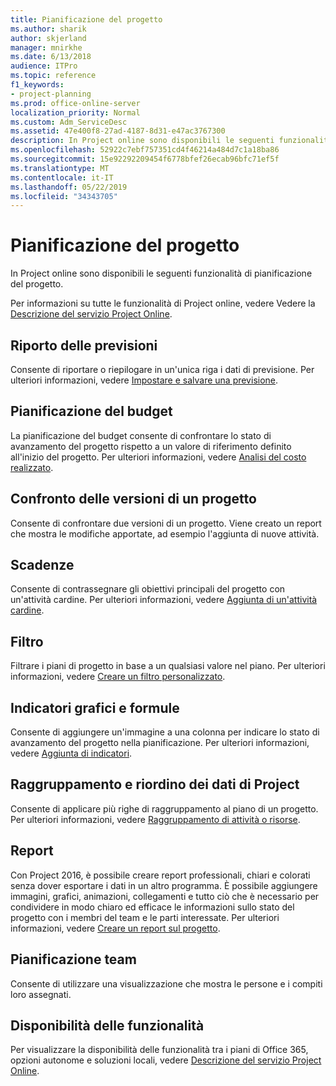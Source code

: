 ```yaml
---
title: Pianificazione del progetto
ms.author: sharik
author: skjerland
manager: mnirkhe
ms.date: 6/13/2018
audience: ITPro
ms.topic: reference
f1_keywords:
- project-planning
ms.prod: office-online-server
localization_priority: Normal
ms.custom: Adm_ServiceDesc
ms.assetid: 47e400f8-27ad-4187-8d31-e47ac3767300
description: In Project online sono disponibili le seguenti funzionalità di pianificazione del progetto.
ms.openlocfilehash: 52922c7ebf757351cd4f46214a484d7c1a18ba86
ms.sourcegitcommit: 15e92292209454f6778bfef26ecab96bfc71ef5f
ms.translationtype: MT
ms.contentlocale: it-IT
ms.lasthandoff: 05/22/2019
ms.locfileid: "34343705"
---
```

# <a name="project-planning"></a>Pianificazione del progetto

In Project online sono disponibili le seguenti funzionalità di pianificazione del progetto.
  
Per informazioni su tutte le funzionalità di Project online, vedere Vedere la [Descrizione del servizio Project Online](project-online-service-description.md).
  
## <a name="baseline-rollup"></a>Riporto delle previsioni
<a name="bkmk_Baselinerollup"> </a>

Consente di riportare o riepilogare in un'unica riga i dati di previsione. Per ulteriori informazioni, vedere [Impostare e salvare una previsione](https://go.microsoft.com/fwlink/p/?LinkId=271346).
  
## <a name="budget-planning"></a>Pianificazione del budget
<a name="bkmk_Budgetplanning"> </a>

La pianificazione del budget consente di confrontare lo stato di avanzamento del progetto rispetto a un valore di riferimento definito all'inizio del progetto. Per ulteriori informazioni, vedere [Analisi del costo realizzato](https://go.microsoft.com/fwlink/p/?LinkId=271336).
  
## <a name="compare-project-versions"></a>Confronto delle versioni di un progetto
<a name="bkmk_Compareprojectversions"> </a>

Consente di confrontare due versioni di un progetto. Viene creato un report che mostra le modifiche apportate, ad esempio l'aggiunta di nuove attività.
  
## <a name="deadlines"></a>Scadenze
<a name="bkmk_Deadlines"> </a>

Consente di contrassegnare gli obiettivi principali del progetto con un'attività cardine. Per ulteriori informazioni, vedere [Aggiunta di un'attività cardine](https://go.microsoft.com/fwlink/p/?LinkId=271339).
  
## <a name="filtering"></a>Filtro
<a name="bkmk_Filtering"> </a>

Filtrare i piani di progetto in base a un qualsiasi valore nel piano. Per ulteriori informazioni, vedere [Creare un filtro personalizzato](https://go.microsoft.com/fwlink/p/?LinkId=271341).
  
## <a name="formulas-and-graphical-indicators"></a>Indicatori grafici e formule
<a name="bkmk_Formulasandgraphicalindicators"> </a>

Consente di aggiungere un'immagine a una colonna per indicare lo stato di avanzamento del progetto nella pianificazione. Per ulteriori informazioni, vedere [Aggiunta di indicatori](https://go.microsoft.com/fwlink/p/?LinkId=271340).
  
## <a name="group-and-sort-project-data"></a>Raggruppamento e riordino dei dati di Project
<a name="bkmk_GroupandsortProjectdata"> </a>

Consente di applicare più righe di raggruppamento al piano di un progetto. Per ulteriori informazioni, vedere [Raggruppamento di attività o risorse](https://go.microsoft.com/fwlink/p/?LinkId=271326).
  
## <a name="reports"></a>Report
<a name="bkmk_Reports"> </a>

Con Project 2016, è possibile creare report professionali, chiari e colorati senza dover esportare i dati in un altro programma. È possibile aggiungere immagini, grafici, animazioni, collegamenti e tutto ciò che è necessario per condividere in modo chiaro ed efficace le informazioni sullo stato del progetto con i membri del team e le parti interessate. Per ulteriori informazioni, vedere [Creare un report sul progetto](https://go.microsoft.com/fwlink/p/?LinkId=271349).
  
## <a name="team-planner"></a>Pianificazione team
<a name="bkmk_TeamPlanner"> </a>

Consente di utilizzare una visualizzazione che mostra le persone e i compiti loro assegnati. 
  
## <a name="feature-availability"></a>Disponibilità delle funzionalità
<a name="bkmk_TeamPlanner"> </a>

Per visualizzare la disponibilità delle funzionalità tra i piani di Office 365, opzioni autonome e soluzioni locali, vedere [Descrizione del servizio Project Online](project-online-service-description.md).
  

